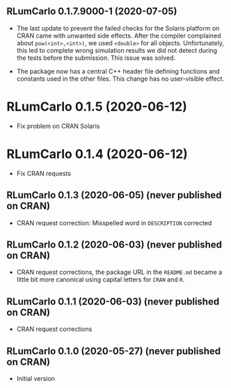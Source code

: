




<!-- NEWS.md was auto-generated by NEWS.Rmd. Please DO NOT edit by hand!-->

## RLumCarlo 0.1.7.9000-1 (2020-07-05)

  - The last update to prevent the failed checks for the Solaris
    platform on CRAN came with unwanted side effects. After the compiler
    complained about `pow(<int>,<int>)`, we used `<double>` for all
    objects. Unfortunately, this led to complete wrong simulation
    results we did not detect during the tests before the submission.
    This issue was solved.

  - The package now has a central C++ header file defining functions and
    constants used in the other files. This change has no user-visible
    effect.

# RLumCarlo 0.1.5 (2020-06-12)

  - Fix problem on CRAN Solaris

# RLumCarlo 0.1.4 (2020-06-12)

  - Fix CRAN requests

## RLumCarlo 0.1.3 (2020-06-05) (never published on CRAN)

  - CRAN request correction: Misspelled word in `DESCRIPTION` corrected

## RLumCarlo 0.1.2 (2020-06-03) (never published on CRAN)

  - CRAN request corrections, the package URL in the `README.md` became
    a little bit more canonical using capital letters for `CRAN` and
    `R`.

## RLumCarlo 0.1.1 (2020-06-03) (never published on CRAN)

  - CRAN request corrections

## RLumCarlo 0.1.0 (2020-05-27) (never published on CRAN)

  - Initial version
